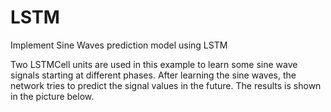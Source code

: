 # LSTM
Implement Sine Waves prediction model using LSTM

 Two LSTMCell units are used in this example to learn some sine wave signals starting at different phases. After learning the sine waves, the network tries to predict the signal values in the future. The results is shown in the picture below.
